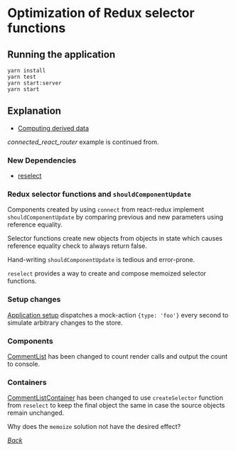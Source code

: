 # Optimization of Redux selector functions

## Running the application

```text
yarn install
yarn test
yarn start:server
yarn start
```

## Explanation

* [Computing derived data](https://redux.js.org/recipes/computing-derived-data)

_connected\_react\_router_ example is continued from.

### New Dependencies

* [reselect](https://github.com/reactjs/reselect)

### Redux selector functions and `shouldComponentUpdate`

Components created by using `connect` from react-redux implement `shouldComponentUpdate` by comparing previous and new parameters using reference equality.

Selector functions create new objects from objects in state which causes reference equality check to always return false.

Hand-writing `shouldComponentUpdate` is tedious and error-prone.

`reselect` provides a way to create and compose memoized selector functions.

### Setup changes

[Application setup](https://github.com/urmastalimaa/interactive_frontend_development_2018/tree/cdb4bae60178ff8cb84deb048ae3ba7f93a069f5/lecture_7/src/redux-selector-cache/ReduxSelectorCacheExample.js) dispatches a mock-action `{type: 'foo'}` every second to simulate arbitrary changes to the store.

### Components

[CommentList](https://github.com/urmastalimaa/interactive_frontend_development_2018/tree/cdb4bae60178ff8cb84deb048ae3ba7f93a069f5/lecture_7/src/redux-selector-cache/components/CommentList.js) has been changed to count render calls and output the count to console.

### Containers

[CommentListContainer](https://github.com/urmastalimaa/interactive_frontend_development_2018/tree/cdb4bae60178ff8cb84deb048ae3ba7f93a069f5/lecture_7/src/redux-selector-cache/containers/CommentListContainer.js) has been changed to use `createSelector` function from `reselect` to keep the final object the same in case the source objects remain unchanged.

Why does the `memoize` solution not have the desired effect?

[_Back_](../../lecture_7-1.md)

